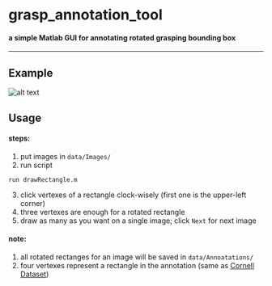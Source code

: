 # grasp_annotation_tool

#### a simple Matlab GUI for annotating rotated grasping bounding box  
------

## Example
![alt text][logo]

[logo]: https://github.gatech.edu/fchu9/grasp_annotation_tool/blob/master/data/example.bmp 

## Usage
#### steps:

1. put images in `data/Images/`
2. run script
```
run drawRectangle.m
```
3. click vertexes of a rectangle clock-wisely (first one is the upper-left corner)
4. three vertexes are enough for a rotated rectangle
5. draw as many as you want on a single image; click `Next` for next image
    
#### note:
1. all rotated rectanges for an image will be saved in `data/Annoatations/`
2. four vertexes represent a rectangle in the annotation (same as [Cornell Dataset](http://pr.cs.cornell.edu/grasping/rect_data/data.php))
